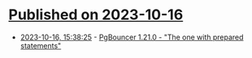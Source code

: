 # [Published on 2023-10-16](index.md)

* [2023-10-16, 15:38:25](https://lobste.rs/s/f3pc46/pgbouncer_1_21_0_one_with_prepared) - [PgBouncer 1.21.0  -  \"The one with prepared statements\"](https://github.com/pgbouncer/pgbouncer/releases/tag/pgbouncer_1_21_0)
